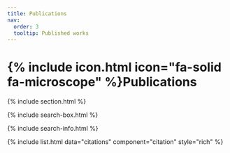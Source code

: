 ```yaml
---
title: Publications
nav:
  order: 3
  tooltip: Published works
---
```


# {% include icon.html icon="fa-solid fa-microscope" %}Publications

<!-- Lorem ipsum dolor sit amet, consectetur adipiscing elit, sed do eiusmod tempor incididunt ut labore et dolore magna aliqua.
Ut enim ad minim veniam, quis nostrud exercitation ullamco laboris nisi ut aliquip ex ea commodo consequat. -->

{% include section.html %}

{% include search-box.html %}

{% include search-info.html %}

{% include list.html data="citations" component="citation" style="rich" %}
